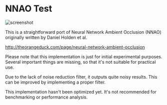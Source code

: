 NNAO Test
=========

![screenshot](http://imgur.com/ptp7TAol.png)

This is a straightforward port of Neural Network Ambient Occlusion (NNAO)
originally written by Daniel Holden et al.

http://theorangeduck.com/page/neural-network-ambient-occlusion

Please note that this implementation is just for initial experimental purposes.
Several important things are missing, so that it's not suitable for practical
use.

Due to the lack of noise reduction filter, it outputs quite noisy results. This
can be improved by implementing a proper filter.

This implementation hasn't been optimized yet. It's not recommended for
benchmarking or performance analysis.
